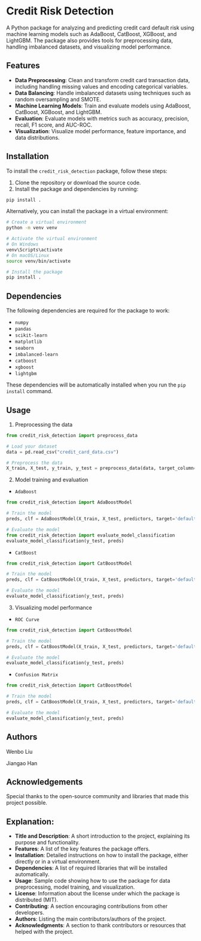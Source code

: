 # Credit Risk Detection

A Python package for analyzing and predicting credit card default risk using machine learning models such as AdaBoost, CatBoost, XGBoost, and LightGBM. The package also provides tools for preprocessing data, handling imbalanced datasets, and visualizing model performance.

## Features

- **Data Preprocessing**: Clean and transform credit card transaction data, including handling missing values and encoding categorical variables.
- **Data Balancing**: Handle imbalanced datasets using techniques such as random oversampling and SMOTE.
- **Machine Learning Models**: Train and evaluate models using AdaBoost, CatBoost, XGBoost, and LightGBM.
- **Evaluation**: Evaluate models with metrics such as accuracy, precision, recall, F1 score, and AUC-ROC.
- **Visualization**: Visualize model performance, feature importance, and data distributions.

## Installation

To install the `credit_risk_detection` package, follow these steps:

1. Clone the repository or download the source code.
2. Install the package and dependencies by running:

```bash
pip install .
```

Alternatively, you can install the package in a virtual environment:

```bash
# Create a virtual environment
python -m venv venv

# Activate the virtual environment
# On Windows
venv\Scripts\activate
# On macOS/Linux
source venv/bin/activate

# Install the package
pip install .
```
## Dependencies

The following dependencies are required for the package to work:

- `numpy`
- `pandas`
- `scikit-learn`
- `matplotlib`
- `seaborn`
- `imbalanced-learn`
- `catboost`
- `xgboost`
- `lightgbm`

These dependencies will be automatically installed when you run the `pip install` command.

## Usage
1. Preprocessing the data
```python
from credit_risk_detection import preprocess_data

# Load your dataset
data = pd.read_csv("credit_card_data.csv")

# Preprocess the data
X_train, X_test, y_train, y_test = preprocess_data(data, target_column='default')
```

2. Model training and evaluation

- `AdaBoost`
```python
from credit_risk_detection import AdaBoostModel

# Train the model
preds, clf = AdaBoostModel(X_train, X_test, predictors, target='default')

# Evaluate the model
from credit_risk_detection import evaluate_model_classification
evaluate_model_classification(y_test, preds)
```

- `CatBoost`
```python
from credit_risk_detection import CatBoostModel

# Train the model
preds, clf = CatBoostModel(X_train, X_test, predictors, target='default')

# Evaluate the model
evaluate_model_classification(y_test, preds)
```

3. Visualizing model performance

- `ROC Curve`
```python
from credit_risk_detection import CatBoostModel

# Train the model
preds, clf = CatBoostModel(X_train, X_test, predictors, target='default')

# Evaluate the model
evaluate_model_classification(y_test, preds)
```

- `Confusion Matrix`
```python
from credit_risk_detection import CatBoostModel

# Train the model
preds, clf = CatBoostModel(X_train, X_test, predictors, target='default')

# Evaluate the model
evaluate_model_classification(y_test, preds)
```

## Authors
Wenbo Liu

Jiangao Han

## Acknowledgements
Special thanks to the open-source community and libraries that made this project possible.

## Explanation:

- **Title and Description**: A short introduction to the project, explaining its purpose and functionality.
- **Features**: A list of the key features the package offers.
- **Installation**: Detailed instructions on how to install the package, either directly or in a virtual environment.
- **Dependencies**: A list of required libraries that will be installed automatically.
- **Usage**: Sample code showing how to use the package for data preprocessing, model training, and visualization.
- **License**: Information about the license under which the package is distributed (MIT).
- **Contributing**: A section encouraging contributions from other developers.
- **Authors**: Listing the main contributors/authors of the project.
- **Acknowledgments**: A section to thank contributors or resources that helped with the project.
